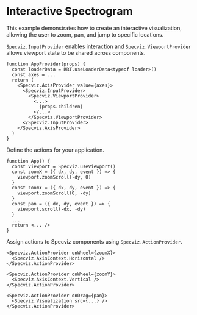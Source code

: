 # Interactive Spectrogram

This example demonstrates how to create an interactive visualization, allowing the user to zoom, pan, and jump to specific locations.

`Specviz.InputProvider` enables interaction and `Specviz.ViewportProvider` allows viewport state to be shared across components.

```tsx
function AppProvider(props) {
  const loaderData = RRT.useLoaderData<typeof loader>()
  const axes = ...
  return (
    <Specviz.AxisProvider value={axes}>
      <Specviz.InputProvider>
        <Specviz.ViewportProvider>
          <...>
            {props.children}
          </...>
        </Specviz.ViewportProvider>
      </Specviz.InputProvider>
    </Specviz.AxisProvider>
  )
}
```

Define the actions for your application.

```tsx
function App() {
  const viewport = Specviz.useViewport()
  const zoomX = ({ dx, dy, event }) => {
    viewport.zoomScroll(-dy, 0)
  }
  const zoomY = ({ dx, dy, event }) => {
    viewport.zoomScroll(0, -dy)
  }
  const pan = ({ dx, dy, event }) => {
    viewport.scroll(-dx, -dy)
  }
  ...
  return <... />
}
```

Assign actions to Specviz components using `Specviz.ActionProvider`.

```tsx
<Specviz.ActionProvider onWheel={zoomX}>
  <Specviz.AxisContext.Horizontal />
</Specviz.ActionProvider>

<Specviz.ActionProvider onWheel={zoomY}>
  <Specviz.AxisContext.Vertical />
</Specviz.ActionProvider>

<Specviz.ActionProvider onDrag={pan}>
  <Specviz.Visualization src={...} />
</Specviz.ActionProvider>
```
